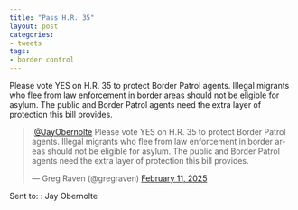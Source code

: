 ```yaml
---
title: "Pass H.R. 35"
layout: post
categories:
- tweets
tags:
- border control
---
```


Please vote YES on H.R. 35 to protect Border Patrol agents. Illegal migrants who flee from law enforcement in border areas should not be eligible for asylum. The public and Border Patrol agents need the extra layer of protection this bill provides.

<blockquote class="twitter-tweet"><p lang="en" dir="ltr">.<a href="https://twitter.com/JayObernolte?ref_src=twsrc%5Etfw">@JayObernolte</a> Please vote YES on H.R. 35 to protect Border Patrol agents. Illegal migrants who flee from law enforcement in border areas should not be eligible for asylum. The public and Border Patrol agents need the extra layer of protection this bill provides.</p>&mdash; Greg Raven (@gregraven) <a href="https://twitter.com/gregraven/status/1889335195817607322?ref_src=twsrc%5Etfw">February 11, 2025</a></blockquote> <script async src="https://platform.twitter.com/widgets.js" charset="utf-8"></script>

Sent to:
: Jay Obernolte
